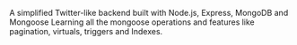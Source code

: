 A simplified Twitter-like backend built with Node.js, Express, MongoDB and Mongoose
Learning all the mongoose operations and features like pagination, virtuals, triggers and Indexes.
